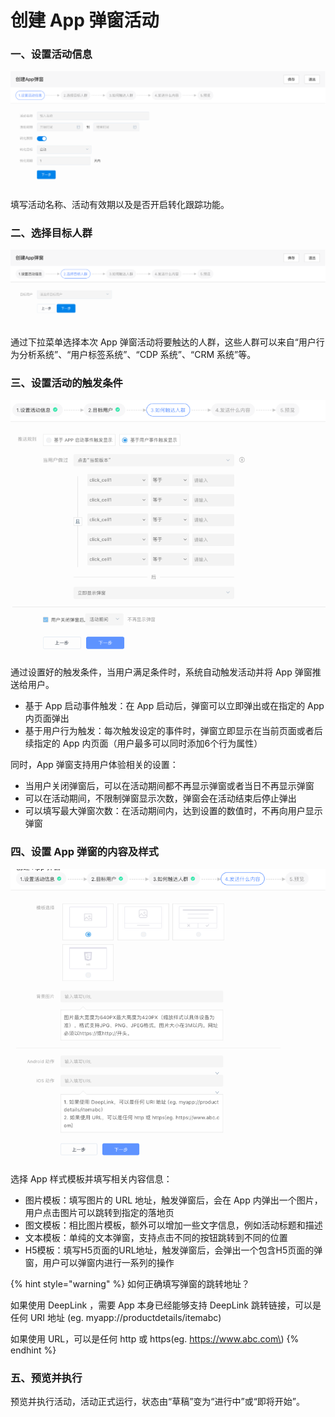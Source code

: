 # 创建 App 弹窗活动

### 一、设置活动信息

![&#x7B2C;&#x4E00;&#x6B65;&#xFF1A;&#x8BBE;&#x7F6E;&#x6D3B;&#x52A8;&#x4FE1;&#x606F;](../../.gitbook/assets/image%20%289%29.png)

填写活动名称、活动有效期以及是否开启转化跟踪功能。

### 二、选择目标人群

![&#x7B2C;&#x4E8C;&#x6B65;&#xFF1A;&#x9009;&#x62E9;&#x76EE;&#x6807;&#x4EBA;&#x7FA4;](../../.gitbook/assets/image%20%2815%29.png)

通过下拉菜单选择本次 App 弹窗活动将要触达的人群，这些人群可以来自“用户行为分析系统”、“用户标签系统”、“CDP 系统”、“CRM 系统”等。

### 三、设置活动的触发条件

![&#x7B2C;&#x4E09;&#x6B65;&#xFF1A;&#x8BBE;&#x7F6E;&#x6D3B;&#x52A8;&#x89E6;&#x53D1;&#x6761;&#x4EF6;](../../.gitbook/assets/ping-mu-kuai-zhao-20200806-xia-wu-4.41.53.png)

通过设置好的触发条件，当用户满足条件时，系统自动触发活动并将 App 弹窗推送给用户。

* 基于 App 启动事件触发：在 App 启动后，弹窗可以立即弹出或在指定的 App 内页面弹出
* 基于用户行为触发：每次触发设定的事件时，弹窗立即显示在当前页面或者后续指定的 App 内页面（用户最多可以同时添加6个行为属性）

同时，App 弹窗支持用户体验相关的设置：

* 当用户关闭弹窗后，可以在活动期间都不再显示弹窗或者当日不再显示弹窗
* 可以在活动期间，不限制弹窗显示次数，弹窗会在活动结束后停止弹出
* 可以填写最大弹窗次数：在活动期间内，达到设置的数值时，不再向用户显示弹窗

### 四、设置 App 弹窗的内容及样式

![&#x7B2C;&#x56DB;&#x6B65;&#xFF1A;&#x53D1;&#x9001;&#x4EC0;&#x4E48;&#x5185;&#x5BB9;](../../.gitbook/assets/ping-mu-kuai-zhao-20200806-xia-wu-4.57.31.png)

选择 App 样式模板并填写相关内容信息：

* 图片模板：填写图片的 URL 地址，触发弹窗后，会在 App 内弹出一个图片，用户点击图片可以跳转到指定的落地页
* 图文模板：相比图片模板，额外可以增加一些文字信息，例如活动标题和描述
* 文本模板：单纯的文本弹窗，支持点击不同的按钮跳转到不同的位置
* H5模板：填写H5页面的URL地址，触发弹窗后，会弹出一个包含H5页面的弹窗，用户可以弹窗内进行一系列的操作

{% hint style="warning" %}
如何正确填写弹窗的跳转地址？

如果使用 DeepLink ，需要 App 本身已经能够支持 DeepLink 跳转链接，可以是任何 URI 地址 \(eg. myapp://productdetails/itemabc\)

如果使用 URL，可以是任何 http 或 https\(eg. https://www.abc.com\)
{% endhint %}

### 五、预览并执行

预览并执行活动，活动正式运行，状态由“草稿”变为“进行中”或“即将开始”。

